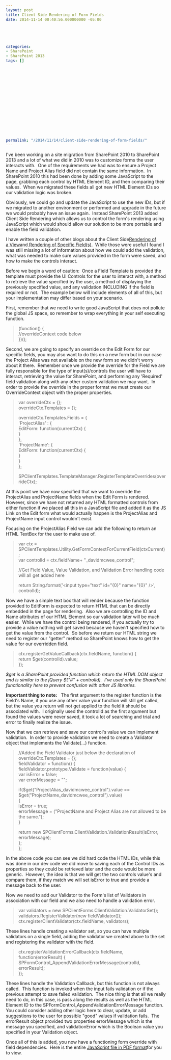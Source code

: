 ```yaml
---
layout: post
title: Client Side Rendering of Form Fields
date: 2014-11-14 00:40:56.000000000 -05:00





categories:
- SharePoint
- SharePoint 2013
tags: []



  
  
  
  
  
  
  

  
  
  
  
  
permalink: "/2014/11/14/client-side-rendering-of-form-fields/"
---
```

I've been working on a site migration from SharePoint 2010 to SharePoint 2013 and a lot of what we did in 2010 was to customize forms the user interacts with.&nbsp; One of the requirements we had was to ensure a Project Name and Project Alias field did not contain the same information.&nbsp; In SharePoint 2010 this had been done by adding some JavaScript to the page, grabbing each control by HTML Element ID, and then comparing their values.&nbsp; When we migrated these fields all got new HTML Element IDs so our validation logic was broken.

Obviously, we could go and update the JavaScript to use the new IDs, but if we migrated to another environment or performed and upgrade in the future we would probably have an issue again.&nbsp; Instead SharePoint 2013 added Client Side Rendering which allows us to control the form's rendering&nbsp;using JavaScript which would should allow our solution to be more portable and enable the field validation.

I have written a couple of other blogs about the Client Side[Rendering&nbsp;of a&nbsp;View](http://davidmcwee.com/2014/01/28/sharepoint-contacts-on-a-map-with-client-side-rendering/ "SharePoint Contacts on a Map with Client Side Rendering")and[&nbsp;Rendering of&nbsp;Specific Field(s)](http://davidmcwee.com/2014/02/12/more-customizations-with-client-side-rendering/ "More customizations with Client Side Rendering").&nbsp; While those were useful I found I was still missing a lot of information about how we could add the validation, what was needed to make sure values provided in the form were saved,&nbsp;and how to make the controls interact.

Before we begin a word of caution:&nbsp; Once a Field Template is provided the template must provide the UI Controls for the user to interact with, a method to retrieve the value specified by the user, a method of displaying the previously specified value, and any validation INCLUDING if the field is required or not.&nbsp; The example below will include elements of all of this, but your implementation may differ based on your scenario.

First, remember that we need to write good JavaScript that does not pollute the global JS space, so remember to wrap everything in your self executing function.

> (function() {  
> //overrideContext code below  
> })();

Second, we are going to specify an override on the Edit Form for our specific fields, you may also want to do this on a new form but in our case the Project Alias was not available on the new form so we didn't worry about it there.&nbsp; Remember once we provide the override for the Field we are fully responsible for the type of input(s)/controls the user will have to interact, retrieving the value for SharePoint, and performing any 'Required' field validation along with any other custom validation we may want.&nbsp; In order to provide the override in the proper format we must create our OverrideContext object with the proper properties.

> var overrideCtx = {};  
> overrideCtx.Templates = {};
> 
> overrideCtx.Templates.Fields = {  
> 'ProjectAlias' : {  
> EditForm: function(currentCtx) {  
> }  
> },  
> 'ProjectName': {  
> EditForm: function(currentCtx) {  
> }  
> }  
> };
> 
> SPClientTemplates.TemplateManager.RegisterTemplateOverrides(overrideCtx);

At this point we have now specified that we want to override&nbsp;the ProjectAlias and ProjectName&nbsp;fields when the Edit Form is rendered.&nbsp; However, since we have not returned any HTML formatted controls from either function if we placed all this in a JavaScript file and added it as the JS Link on the Edit form what would actually happen is the ProjectAlias and ProjectName&nbsp;input control wouldn't exist.

Focusing on the ProjectAlias Field we can add the following to return an HTML TextBox for the user to make use of.

> var ctx = SPClientTemplates.Utility.GetFormContextForCurrentField(ctxCurrent);  
> var controlId = ctx.fieldName+ "\_davidmcwee\_control";
> 
> //Get Field Value, Value Validation, and Validation Error handling code will all get added here
> 
> return String.format('\<input type="text" id="{0}" name="{0}" /\>', controlId);

Now we have a simple text box that will render because the function provided to EditForm is expected to return HTML that can be directly embedded in the page for rendering.&nbsp; Also we are controlling the ID and Name attributes of our HTML Element so our validation later will be much easier.&nbsp; While we have the control being rendered, if you actually try to provide a value nothing will get saved because we haven't specified how to get the value from the control.&nbsp; So before we return our HTML string we need to register our "getter" method so SharePoint knows how to get the value for our overridden field.

> ctx.registerGetValueCallback(ctx.fieldName, function() {  
> return $get(controlId).value;  
> });

_$get is a SharePoint provided function which return the HTML DOM object and is&nbsp;similar to the jQuery $("#" + controlId).&nbsp; I've used only the SharePoint functionality here to prevent confusion with other JS libraries._

**Important thing to note:** &nbsp; The first argument to the register function is the Field's Name, if you use any other value your function will still get called, but the value you return will not get applied to the field it should be associated with.&nbsp; I originally used the controlId as the first argument but found the values were never saved, it took a lot of searching and trial and error to finally realize the issue.

Now that we can retrieve and save our control's value we can implement validation.&nbsp; In order to provide validation we need to create a Validator object that implements&nbsp;the Validate(...) function.

> //Added the Field Validator just below the declaration of overrideCtx.Templates = {};  
> fieldValidator = function() {  
> fieldValidator.prototype.Validate = function(value) {  
> var isError = false;  
> var errorMessage = "";
> 
> if($get("ProjectAlias\_davidmcwee\_control").value == $get("ProjectName\_davidmcwee\_control").value)  
> {  
> isError = true;  
> errorMessage = ("ProjectName and Project Alias are not allowed to be the same.");  
> }
> 
> return new SPClientForms.ClientValidation.ValidationResult(isError, errorMessage);  
> };  
> };

In the above code you can see we did hard code the HTML IDs, while this was done in our dev code we did move to saving each of the Control IDs as properties so they could be retrieved later and the code would be more generic.&nbsp; However, the idea is that we will get the two controls value's and compare them, if they match we will set isError to true and provide a message back to the user.

Now we need to add our Validator to the Form's list of Validators in association with our field and we also need to handle a validation error.

> var validators = new SPClientForms.ClientValidation.ValidatorSet();  
> validators.RegisterValidator(new fieldValidator());  
> ctx.registerClientValidator(ctx.fieldName, validators);

These lines handle creating a validator set, so you can have multiple validators on a single field, adding the validator we created above to the set and registering the validator with the field.

> ctx.registerValidationErrorCallback(ctx.fieldName, function(errorResult) {  
> SPFormControl\_AppendValidationErrorMessage(controlId, errorResult);  
> });

These lines handle the Validation Callback, but this function is not always called.&nbsp; This function is invoked when the input fails validation or if the previous attempt to save failed validation.&nbsp; The nice thing is that all we really need to do, in this case, is pass along the results as well as the HTML Element ID to the SPFormControl\_AppendValidationErrorMessage function.&nbsp; You could consider adding other logic here to clear, update, or add suggestions to the user for possible "good" values if validation fails.&nbsp; The errorResult object provided two properties errorMessage which is the message you specified, and validationError which is the Boolean value you specified in your Validation object.

Once all of this is added, you now have a functioning form override with field dependencies.&nbsp; Here is the entire [JavaScript file in PDF format](http://dmcwee.files.wordpress.com/2014/11/displaytemplatejs.pdf)for you to view.

